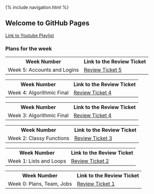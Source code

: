 {% include navigation.html %}

## Welcome to GitHub Pages

<a href="https://www.youtube.com/playlist?list=PLDu8TE8X-vhlBi2dnA9ybgqC0xAxm7pCH">Link to Youtube Playlist</a></td>

### Plans for the week


<table>
  <tr>
  <th>Week Number</th>
  <th>Link to the Review Ticket</th>
  </tr>
  <tr>
  <td>Week 5: Accounts and Logins</td>
  <td> <a href="https://github.com/SlimeyTurtles/jinjaturtles/issues/18">Review Ticket 5</a></td>
  </tr>
  </table>

<table>
  <tr>
  <th>Week Number</th>
  <th>Link to the Review Ticket</th>
  </tr>
  <tr>
  <td>Week 4: Algorithmic Final</td>
  <td> <a href="https://github.com/SlimeyTurtles/jinjaturtles/issues/15">Review Ticket 4</a></td>
  </tr>
  </table>

<table>
  <tr>
  <th>Week Number</th>
  <th>Link to the Review Ticket</th>
  </tr>
  <tr>
  <td>Week 3: Algorithmic Final</td>
  <td> <a href="https://github.com/SlimeyTurtles/jinjaturtles/issues/15">Review Ticket 4</a></td>
  </tr>
  </table>

<table>
  <tr>
  <th>Week Number</th>
  <th>Link to the Review Ticket</th>
  </tr>
  <tr>
  <td>Week 2: Classy Functions</td>
  <td> <a href="https://github.com/SlimeyTurtles/jinjaturtles/issues/14">Review Ticket 3</a></td>
  </tr>
  </table>
  
<table>
  <tr>
  <th>Week Number</th>
  <th>Link to the Review Ticket</th>
  </tr>
  <tr>
  <td>Week 1: Lists and Loops</td>
  <td> <a href="https://github.com/SlimeyTurtles/jinjaturtles/issues/11">Review Ticket 2</a></td>
  </tr>
  </table>

<table>
  <tr>
  <th>Week Number</th>
  <th>Link to the Review Ticket</th>
  </tr>
  <tr>
  <td>Week 0: Plans, Team, Jobs</td>
  <td> <a href="https://github.com/SlimeyTurtles/jinjaturtles/issues/9">Review Ticket 1</a></td>
  </tr>
  </table>

